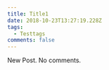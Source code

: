 ```yaml
---
title: Title1
date: 2018-10-23T13:27:19.228Z
tags:
  - Testtags
comments: false
---
```

New Post. No comments.
